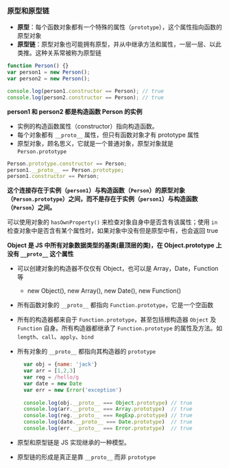 ### 原型和原型链

- **原型**：每个函数对象都有一个特殊的属性（`prototype`），这个属性指向函数的原型对象
- **原型链**：原型对象也可能拥有原型，并从中继承方法和属性，一层一层、以此类推。这种关系常被称为原型链

```js
function Person() {}
var person1 = new Person();
var person2 = new Person();

console.log(person1.constructor == Person); // true
console.log(person2.constructor == Person); // true
```

**person1 和 person2 都是构造函数 Person 的实例**

- 实例的构造函数属性（constructor）指向构造函数。
- 每个对象都有 `__proto__` 属性，但只有函数对象才有 prototype 属性
- 原型对象，顾名思义，它就是一个普通对象，原型对象就是 `Person.prototype`

```js
Person.prototype.constructor == Person;
person1.__proto__ == Person.prototype;
person1.constructor == Person;
```

**这个连接存在于实例（`person1`）与构造函数（`Person`）的原型对象（`Person.prototype`）之间，而不是存在于实例（`person1`）与构造函数（`Person`）之间。**

可以使用对象的 `hasOwnProperty()` 来检查对象自身中是否含有该属性；使用 `in` 检查对象中是否含有某个属性时，如果对象中没有但是原型中有，也会返回 true

**Object 是 JS 中所有对象数据类型的基类(最顶层的类)，在 Object.prototype 上没有 `__proto__` 这个属性**

- 可以创建对象的构造器不仅仅有 Object，也可以是 Array，Date，Function等

  - new Object(), new Array(), new Date(), new Function()

- 所有函数对象的 `__proto__` 都指向 `Function.prototype`，它是一个空函数

- 所有的构造器都来自于 `Function.prototype`，甚至包括根构造器 `Object` 及 `Function` 自身。所有构造器都继承了 `Function.prototype` 的属性及方法。如 `length`、`call`、`apply`、`bind`

- 所有对象的 `__proto__` 都指向其构造器的 `prototype`

  ```js
    var obj = {name: 'jack'}
    var arr = [1,2,3]
    var reg = /hello/g
    var date = new Date
    var err = new Error('exception')
     
    console.log(obj.__proto__ === Object.prototype) // true
    console.log(arr.__proto__ === Array.prototype)  // true
    console.log(reg.__proto__ === RegExp.prototype) // true
    console.log(date.__proto__ === Date.prototype)  // true
    console.log(err.__proto__ === Error.prototype)  // true
  ```

- 原型和原型链是 JS 实现继承的一种模型。

- 原型链的形成是真正是靠 `__proto__` 而非 `prototype`


